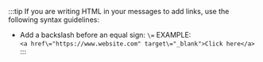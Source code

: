 :::tip
If you are writing HTML in your messages to add links, use the following syntax guidelines:
- Add a backslash before an equal sign: `\=`
EXAMPLE:  
`<a href\="https://www.website.com" target\="_blank">Click here</a>`
:::